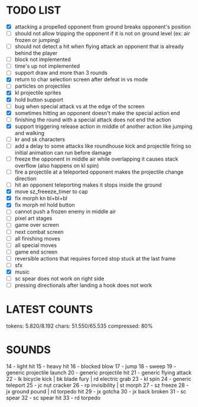 # TODO LIST

- [x] attacking a propelled opponent from ground breaks opponent's position
- [ ] should not allow tripping the opponent if it is not on ground level (ex: air frozen or jumping)
- [ ] should not detect a hit when flying attack an opponent that is already behind the player
- [ ] block not implemented
- [ ] time's up not implemented
- [ ] support draw and more than 3 rounds
- [x] return to char selection screen after defeat in vs mode
- [ ] particles on projectiles
- [x] kl projectile sprites
- [x] hold button support
- [ ] bug when special attack vs at the edge of the screen
- [x] sometimes hitting an opponent doesn't make the special action end
- [ ] finishing the round with a special attack does not end the action
- [x] support triggering release action in middle of another action like jumping and walking
- [ ] kr and sk characters
- [ ] add a delay to some attacks like roundhouse kick and projectile firing so initial animation can run before damage
- [ ] freeze the opponent in middle air while overlapping it causes stack overflow (also happens on kl spin)
- [ ] fire a projectile at a teleported opponent makes the projectile change direction
- [ ] hit an opponent teleporting makes it stops inside the ground
- [x] move sz_freeeze_timer to cap
- [x] fix morph kn bl+bl+bl
- [x] fix morph ml hold button
- [ ] cannot push a frozen enemy in middle air
- [ ] pixel art stages
- [ ] game over screen
- [ ] next combat screen
- [ ] all finishing moves
- [ ] all special moves
- [ ] game end screen
- [ ] reversible actions that requires forced stop stuck at the last frame
- [ ] sfx
- [x] music
- [ ] sc spear does not work on right side
- [ ] pressing directionals after landing a hook does not work

# LATEST COUNTS
tokens: 5.820/8.192
chars: 51.550/65.535
compressed: 80%

# SOUNDS
14 - light hit
15 - heavy hit
16 - blocked blow
17 - jump
18 - sweep
19 - generic projectile launch
20 - generic projectile hit
21 - generic flying attack
22 - lk bicycle kick | bk blade fury | rd electric grab
23 - kl spin
24 - generic teleport
25 - jc nut cracker
26 - rp invisibility | st morph
27 - sz freeze
28 - jx ground pound | rd torpedo hit
29 - jx gotcha
30 - jx back broken
31 - sc spear
32 - sc spear hit
33 - rd torpedo